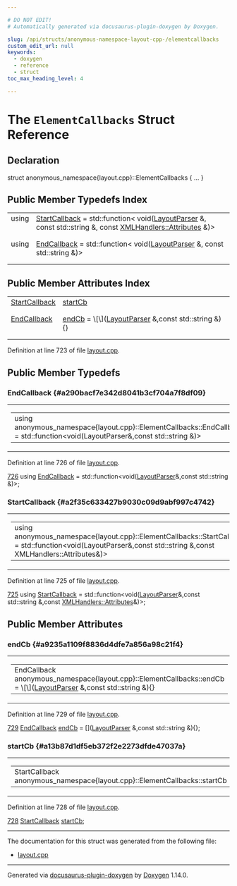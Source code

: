 ```yaml
---

# DO NOT EDIT!
# Automatically generated via docusaurus-plugin-doxygen by Doxygen.

slug: /api/structs/anonymous-namespace-layout-cpp-/elementcallbacks
custom_edit_url: null
keywords:
  - doxygen
  - reference
  - struct
toc_max_heading_level: 4

---
```


<div class="doxyPage">

# The `ElementCallbacks` Struct Reference



## Declaration

<div class="doxyDeclaration">
struct anonymous_namespace{layout.cpp}::ElementCallbacks { ... }
</div>

## Public Member Typedefs Index

<table class="doxyMembersIndex">

<tr class="doxyMemberIndexItem">
<td class="doxyMemberIndexItemType" align="left" valign="top">using</td>
<td class="doxyMemberIndexItemName" align="left" valign="top"><a href="#a2f35c633427b9030c09d9abf997c4742">StartCallback</a> = std::function&lt; void(<a href="/web-doxygen/docs/api/classes/layoutparser">LayoutParser</a> &amp;, const std::string &amp;, const <a href="/web-doxygen/docs/api/classes/xmlhandlers/#a15cedeea046e36465580e5654121387e">XMLHandlers::Attributes</a> &amp;)&gt;</td>
</tr>
<tr class="doxyMemberIndexDescription">
<td class="doxyMemberIndexDescriptionLeft"></td>
<td class="doxyMemberIndexDescriptionRight">
</td>
</tr>
<tr class="doxyMemberIndexSeparator">
<td class="doxyMemberIndexSeparator" colspan="2"></td>
</tr>

<tr class="doxyMemberIndexItem">
<td class="doxyMemberIndexItemType" align="left" valign="top">using</td>
<td class="doxyMemberIndexItemName" align="left" valign="top"><a href="#a290bacf7e342d8041b3cf704a7f8df09">EndCallback</a> = std::function&lt; void(<a href="/web-doxygen/docs/api/classes/layoutparser">LayoutParser</a> &amp;, const std::string &amp;)&gt;</td>
</tr>
<tr class="doxyMemberIndexDescription">
<td class="doxyMemberIndexDescriptionLeft"></td>
<td class="doxyMemberIndexDescriptionRight">
</td>
</tr>
<tr class="doxyMemberIndexSeparator">
<td class="doxyMemberIndexSeparator" colspan="2"></td>
</tr>

</table>

## Public Member Attributes Index

<table class="doxyMembersIndex">

<tr class="doxyMemberIndexItem">
<td class="doxyMemberIndexItemType" align="left" valign="top"><a href="#a2f35c633427b9030c09d9abf997c4742">StartCallback</a></td>
<td class="doxyMemberIndexItemName" align="left" valign="top"><a href="#a13b87d1df5eb372f2e2273dfde47037a">startCb</a></td>
</tr>
<tr class="doxyMemberIndexDescription">
<td class="doxyMemberIndexDescriptionLeft"></td>
<td class="doxyMemberIndexDescriptionRight">
</td>
</tr>
<tr class="doxyMemberIndexSeparator">
<td class="doxyMemberIndexSeparator" colspan="2"></td>
</tr>

<tr class="doxyMemberIndexItem">
<td class="doxyMemberIndexItemType" align="left" valign="top"><a href="#a290bacf7e342d8041b3cf704a7f8df09">EndCallback</a></td>
<td class="doxyMemberIndexItemName" align="left" valign="top"><a href="#a9235a1109f8836d4dfe7a856a98c21f4">endCb</a> = \[\](<a href="/web-doxygen/docs/api/classes/layoutparser">LayoutParser</a> &amp;,const std::string &amp;){}</td>
</tr>
<tr class="doxyMemberIndexDescription">
<td class="doxyMemberIndexDescriptionLeft"></td>
<td class="doxyMemberIndexDescriptionRight">
</td>
</tr>
<tr class="doxyMemberIndexSeparator">
<td class="doxyMemberIndexSeparator" colspan="2"></td>
</tr>

</table>


Definition at line 723 of file <a href="/web-doxygen/docs/api/files/src/layout-cpp">layout.cpp</a>.

<div class="doxySectionDef">

## Public Member Typedefs

### EndCallback {#a290bacf7e342d8041b3cf704a7f8df09}

<div class="doxyMemberItem">
<div class="doxyMemberProto">
<table class="doxyMemberLabels">
<tr class="doxyMemberLabels">
<td class="doxyMemberLabelsLeft">
<table class="doxyMemberName">
<tr>
<td class="doxyMemberName">using anonymous_namespace{layout.cpp}::ElementCallbacks::EndCallback =  std::function&lt;void(LayoutParser&amp;,const std::string &amp;)&gt;</td>
</tr>
</table>
</td>
</tr>
</table>
</div>
<div class="doxyMemberDoc">



Definition at line 726 of file <a href="/web-doxygen/docs/api/files/src/layout-cpp">layout.cpp</a>.

<div class="doxyProgramListing">

<div class="doxyCodeLine"><span class="doxyLineNumber"><a href="#a290bacf7e342d8041b3cf704a7f8df09">726</a></span><span class="doxyLineContent"><span class="doxyHighlight">  </span><span class="doxyHighlightKeyword">using </span><span class="doxyHighlight"><a href="#a290bacf7e342d8041b3cf704a7f8df09">EndCallback</a>   = std::function&lt;void(<a href="/web-doxygen/docs/api/classes/layoutparser">LayoutParser</a>&amp;,</span><span class="doxyHighlightKeyword">const</span><span class="doxyHighlight"> std::string &amp;)&gt;;</span></span></div>

</div>

</div>
</div>

### StartCallback {#a2f35c633427b9030c09d9abf997c4742}

<div class="doxyMemberItem">
<div class="doxyMemberProto">
<table class="doxyMemberLabels">
<tr class="doxyMemberLabels">
<td class="doxyMemberLabelsLeft">
<table class="doxyMemberName">
<tr>
<td class="doxyMemberName">using anonymous_namespace{layout.cpp}::ElementCallbacks::StartCallback =  std::function&lt;void(LayoutParser&amp;,const std::string &amp;,const XMLHandlers::Attributes&amp;)&gt;</td>
</tr>
</table>
</td>
</tr>
</table>
</div>
<div class="doxyMemberDoc">



Definition at line 725 of file <a href="/web-doxygen/docs/api/files/src/layout-cpp">layout.cpp</a>.

<div class="doxyProgramListing">

<div class="doxyCodeLine"><span class="doxyLineNumber"><a href="#a2f35c633427b9030c09d9abf997c4742">725</a></span><span class="doxyLineContent"><span class="doxyHighlight">  </span><span class="doxyHighlightKeyword">using </span><span class="doxyHighlight"><a href="#a2f35c633427b9030c09d9abf997c4742">StartCallback</a> = std::function&lt;void(<a href="/web-doxygen/docs/api/classes/layoutparser">LayoutParser</a>&amp;,</span><span class="doxyHighlightKeyword">const</span><span class="doxyHighlight"> std::string &amp;,</span><span class="doxyHighlightKeyword">const</span><span class="doxyHighlight"> <a href="/web-doxygen/docs/api/classes/xmlhandlers/#a15cedeea046e36465580e5654121387e">XMLHandlers::Attributes</a>&amp;)&gt;;</span></span></div>

</div>

</div>
</div>

</div>

<div class="doxySectionDef">

## Public Member Attributes

### endCb {#a9235a1109f8836d4dfe7a856a98c21f4}

<div class="doxyMemberItem">
<div class="doxyMemberProto">
<table class="doxyMemberLabels">
<tr class="doxyMemberLabels">
<td class="doxyMemberLabelsLeft">
<table class="doxyMemberName">
<tr>
<td class="doxyMemberName">EndCallback anonymous_namespace{layout.cpp}::ElementCallbacks::endCb = \[\](<a href="/web-doxygen/docs/api/classes/layoutparser">LayoutParser</a> &amp;,const std::string &amp;){}</td>
</tr>
</table>
</td>
</tr>
</table>
</div>
<div class="doxyMemberDoc">



Definition at line 729 of file <a href="/web-doxygen/docs/api/files/src/layout-cpp">layout.cpp</a>.

<div class="doxyProgramListing">

<div class="doxyCodeLine"><span class="doxyLineNumber"><a href="#a9235a1109f8836d4dfe7a856a98c21f4">729</a></span><span class="doxyLineContent"><span class="doxyHighlight">  <a href="#a290bacf7e342d8041b3cf704a7f8df09">EndCallback</a>   <a href="#a9235a1109f8836d4dfe7a856a98c21f4">endCb</a> = [](<a href="/web-doxygen/docs/api/classes/layoutparser">LayoutParser</a> &amp;,</span><span class="doxyHighlightKeyword">const</span><span class="doxyHighlight"> std::string &amp;){};</span></span></div>

</div>

</div>
</div>

### startCb {#a13b87d1df5eb372f2e2273dfde47037a}

<div class="doxyMemberItem">
<div class="doxyMemberProto">
<table class="doxyMemberLabels">
<tr class="doxyMemberLabels">
<td class="doxyMemberLabelsLeft">
<table class="doxyMemberName">
<tr>
<td class="doxyMemberName">StartCallback anonymous_namespace{layout.cpp}::ElementCallbacks::startCb</td>
</tr>
</table>
</td>
</tr>
</table>
</div>
<div class="doxyMemberDoc">



Definition at line 728 of file <a href="/web-doxygen/docs/api/files/src/layout-cpp">layout.cpp</a>.

<div class="doxyProgramListing">

<div class="doxyCodeLine"><span class="doxyLineNumber"><a href="#a13b87d1df5eb372f2e2273dfde47037a">728</a></span><span class="doxyLineContent"><span class="doxyHighlight">  <a href="#a2f35c633427b9030c09d9abf997c4742">StartCallback</a> <a href="#a13b87d1df5eb372f2e2273dfde47037a">startCb</a>;</span></span></div>

</div>

</div>
</div>

</div>

<hr/>

The documentation for this struct was generated from the following file:

<ul>
<li><a href="/web-doxygen/docs/api/files/src/layout-cpp">layout.cpp</a></li>
</ul>

<hr/>

<p class="doxyGeneratedBy">Generated via <a href="https://github.com/xpack/docusaurus-plugin-doxygen">docusaurus-plugin-doxygen</a> by <a href="https://www.doxygen.nl">Doxygen</a> 1.14.0.</p>

</div>
